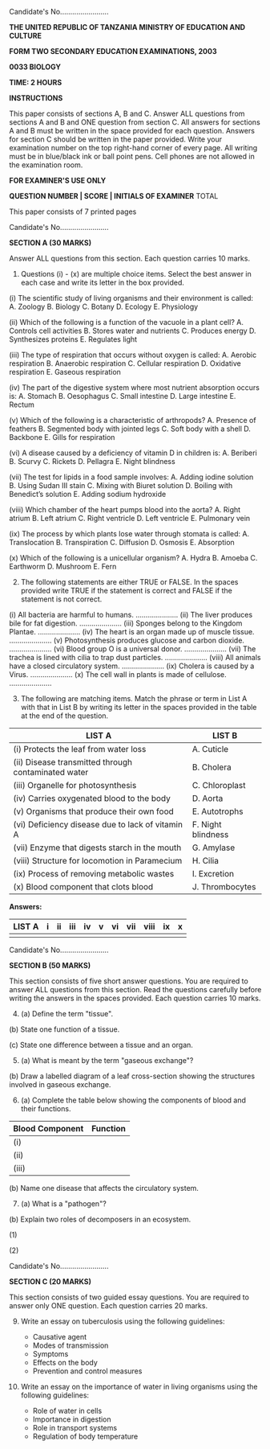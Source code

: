 Candidate's No........................

**THE UNITED REPUBLIC OF TANZANIA MINISTRY OF EDUCATION AND CULTURE**

**FORM TWO SECONDARY EDUCATION EXAMINATIONS, 2003**

**0033 BIOLOGY**

**TIME: 2 HOURS**

**INSTRUCTIONS**

This paper consists of sections A, B and C.
Answer ALL questions from sections A and B and ONE question from section C.
All answers for sections A and B must be written in the space provided for each question.
Answers for section C should be written in the paper provided.
Write your examination number on the top right-hand corner of every page.
All writing must be in blue/black ink or ball point pens.
Cell phones are not allowed in the examination room.

**FOR EXAMINER'S USE ONLY**

**QUESTION NUMBER | SCORE | INITIALS OF EXAMINER**
TOTAL

This paper consists of 7 printed pages

Candidate's No........................

**SECTION A (30 MARKS)**

Answer ALL questions from this section. Each question carries 10 marks.

1. Questions (i) - (x) are multiple choice items. Select the best answer in each case and write its letter in the box provided.

(i) The scientific study of living organisms and their environment is called:
    A. Zoology
    B. Biology
    C. Botany
    D. Ecology
    E. Physiology

(ii) Which of the following is a function of the vacuole in a plant cell?
    A. Controls cell activities
    B. Stores water and nutrients
    C. Produces energy
    D. Synthesizes proteins
    E. Regulates light

(iii) The type of respiration that occurs without oxygen is called:
    A. Aerobic respiration
    B. Anaerobic respiration
    C. Cellular respiration
    D. Oxidative respiration
    E. Gaseous respiration

(iv) The part of the digestive system where most nutrient absorption occurs is:
    A. Stomach
    B. Oesophagus
    C. Small intestine
    D. Large intestine
    E. Rectum

(v) Which of the following is a characteristic of arthropods?
    A. Presence of feathers
    B. Segmented body with jointed legs
    C. Soft body with a shell
    D. Backbone
    E. Gills for respiration

(vi) A disease caused by a deficiency of vitamin D in children is:
    A. Beriberi
    B. Scurvy
    C. Rickets
    D. Pellagra
    E. Night blindness

(vii) The test for lipids in a food sample involves:
    A. Adding iodine solution
    B. Using Sudan III stain
    C. Mixing with Biuret solution
    D. Boiling with Benedict’s solution
    E. Adding sodium hydroxide

(viii) Which chamber of the heart pumps blood into the aorta?
    A. Right atrium
    B. Left atrium
    C. Right ventricle
    D. Left ventricle
    E. Pulmonary vein

(ix) The process by which plants lose water through stomata is called:
    A. Translocation
    B. Transpiration
    C. Diffusion
    D. Osmosis
    E. Absorption

(x) Which of the following is a unicellular organism?
    A. Hydra
    B. Amoeba
    C. Earthworm
    D. Mushroom
    E. Fern

2. The following statements are either TRUE or FALSE. In the spaces provided write TRUE if the statement is correct and FALSE if the statement is not correct.

(i) All bacteria are harmful to humans.  .....................
(ii) The liver produces bile for fat digestion.  .....................
(iii) Sponges belong to the Kingdom Plantae.  .....................
(iv) The heart is an organ made up of muscle tissue. .....................
(v) Photosynthesis produces glucose and carbon dioxide. .....................
(vi) Blood group O is a universal donor. .....................
(vii) The trachea is lined with cilia to trap dust particles. .....................
(viii) All animals have a closed circulatory system. .....................
(ix) Cholera is caused by a Virus. .....................
(x) The cell wall in plants is made of cellulose. .....................

3. The following are matching items. Match the phrase or term in List A with that in List B by writing its letter in the spaces provided in the table at the end of the question.

**LIST A** | **LIST B**
------- | --------
(i) Protects the leaf from water loss | A. Cuticle
(ii) Disease transmitted through contaminated water | B. Cholera
(iii) Organelle for photosynthesis | C. Chloroplast
(iv) Carries oxygenated blood to the body | D. Aorta
(v) Organisms that produce their own food | E. Autotrophs
(vi) Deficiency disease due to lack of vitamin A | F. Night blindness
(vii) Enzyme that digests starch in the mouth | G. Amylase
(viii) Structure for locomotion in Paramecium | H. Cilia
(ix) Process of removing metabolic wastes | I. Excretion
(x) Blood component that clots blood | J. Thrombocytes

**Answers:**

| LIST A | i | ii | iii | iv | v | vi | vii | viii | ix | x |
|---|---|---|---|---|---|---|---|---|---|---|
|  |  |  |  |  |  |  |  |  |  |  |

Candidate's No........................

**SECTION B (50 MARKS)**

This section consists of five short answer questions. You are required to answer ALL questions from this section. Read the questions carefully before writing the answers in the spaces provided. Each question carries 10 marks.

4. (a) Define the term "tissue".

(b) State one function of a tissue.

(c) State one difference between a tissue and an organ.

5. (a) What is meant by the term "gaseous exchange"?

(b) Draw a labelled diagram of a leaf cross-section showing the structures involved in gaseous exchange.

6. (a) Complete the table below showing the components of blood and their functions.

| Blood Component | Function |
|---|---|
| (i) |  |
| (ii) |  |
| (iii) |  |

(b) Name one disease that affects the circulatory system.

7. (a) What is a "pathogen"?

(b) Explain two roles of decomposers in an ecosystem.

(1)

(2)

Candidate's No........................

**SECTION C (20 MARKS)**

This section consists of two guided essay questions. You are required to answer only ONE question. Each question carries 20 marks.

9. Write an essay on tuberculosis using the following guidelines:
    * Causative agent
    * Modes of transmission
    * Symptoms
    * Effects on the body
    * Prevention and control measures

10. Write an essay on the importance of water in living organisms using the following guidelines:
    * Role of water in cells
    * Importance in digestion
    * Role in transport systems
    * Regulation of body temperature